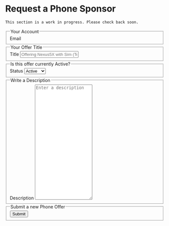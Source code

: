 

# Request a Phone Sponsor


```
This section is a work in progress. Please check back soon.
```


<form name="service-phone-request">
  <fieldset>
    <legend>Your Account</legend>
    <label for="title">Email</label>
    <session name="email"></session>
  </fieldset>
  <fieldset>
    <legend>Your Offer Title</legend>
    <label for="title">Title</label>
    <input type="text" name="title" id="title" placeholder="Offering Nexus5X with Sim (Text & Talk)" required />
  </fieldset>
  <fieldset>
    <legend>Is this offer currently Active?</legend>
    <label for="status">Status</label>
    <select name="status" id="status">
      <option>Active</option>
      <option>Inactive</option>
    </select>
  </fieldset>
  <fieldset>
    <legend>Write a Description</legend>
    <label for="description">Description</label>
    <textarea name="description" id="description" rows="24" placeholder="Enter a description" required></textarea>
  </fieldset>
  <fieldset>
    <legend>Submit a new Phone Offer</legend>
    <button type="submit">Submit</button>
  </fieldset>
</form>